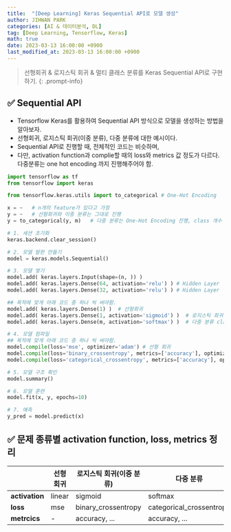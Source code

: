 ```yaml
---
title:  "[Deep Learning] Keras Sequential API로 모델 생성"
author: JIHWAN PARK
categories: [AI & 데이터분석, DL]
tag: [Deep Learning, Tensorflow, Keras]
math: true
date: 2023-03-13 16:00:00 +0900
last_modified_at: 2023-03-13 16:00:00 +0900
---
```

> 선형회귀 & 로지스틱 회귀 & 멀티 클래스 분류를 Keras Sequential API로 구현하기.
{: .prompt-info}

## ✅ Sequential API
- Tensorflow Keras를 활용하여 Sequential API 방식으로 모델을 생성하는 방법을 알아보자.
- 선형회귀, 로지스틱 회귀(이중 분류), 다중 분류에 대한 예시이다. 
- Sequential API로 진행할 때, 전체적인 코드는 비슷하며,
- 다만, activation function과 complie할 때의 loss와 metrics 값 정도가 다르다. 다중분류는 one hot encoding 까지 진행해주어야 함.

```python
import tensorflow as tf
from tensorflow import keras

from tensorflow.keras.utils import to_categorical # One-Hot Encoding

x = ~   # n개의 feature가 있다고 가정
y = ~   # 선형회귀와 이중 분류는 그대로 진행
y = to_categorical(y, m)   # 다중 분류는 One-Hot Encoding 진행, class 개수 m개

# 1. 세션 초기화
keras.backend.clear_session()

# 2. 모델 발판 만들기
model = keras.models.Sequential()

# 3. 모델 쌓기
model.add( keras.layers.Input(shape=(n, )) )
model.add( keras.layers.Dense(64, activation='relu') ) # Hidden Layer
model.add( keras.layers.Dense(32, activation='relu') ) # Hidden Layer

## 목적에 맞게 아래 코드 중 하나 씩 써야함.
model.add( keras.layers.Dense(1) )  # 선형회귀
model.add( keras.layers.Dense(1, activation='sigmoid') )  # 로지스틱 회귀(이중 분류)
model.add( keras.layers.Dense(m, activation='softmax') )  # 다중 분류 class가 m개

# 4. 모델 컴파일
## 목적에 맞게 아래 코드 중 하나 씩 써야함.
model.compile(loss='mse', optimizer='adam') # 선형 회귀
model.compile(loss='binary_crossentropy', metrics=['accuracy'], optimizer='adam')   # 로지스틱 회귀(이중분류)
model.compile(loss='categorical_crossentropy', metrics=['accuracy'], optimizer='adam')   # 다중 분류

# 5. 모델 구조 확인
model.summary()

# 6. 모델 훈련
model.fit(x, y, epochs=10)

# 7. 예측
y_pred = model.predict(x)
```

## ✅ 문제 종류별 activation function, loss, metrics 정리

||선형 회귀|로지스틱 회귀(이중 분류)|다중 분류|
|---|---|---|---|
|**activation**|linear|sigmoid|softmax|
|**loss**|mse|binary_crossentropy|categorical_crossentropy|
|**metrcics**|-|accuracy, ...|accuracy, ...|